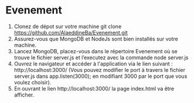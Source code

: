 # Evenement
1) Clonez de dépot sur votre machine 
git clone https://github.com/AlaeddineBa/Evenement.git
2)  Assurez-vous que MongoDB et NodeJs sont bien installés sur votre machine.
3) Lancez MongoDB, placez-vous dans le répertoire Evenement où se trouve le fichier server.js et l’executez avec la commande node server.js
4) Ouvrez le navigateur et accéder à l'application via le lien suivant : http://localhost:3000/
(Vous pouvez modifier le port à travers le fichier server.js dans app.listen(3000); en modifiant 3000 par le port que vous voulez choisir).
5) En ouvrant le lien http://localhost:3000/ la page index.html va être afficher.
